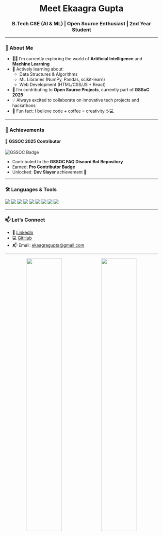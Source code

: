 <h1 align="center">Meet Ekaagra Gupta</h1>
<h3 align="center">B.Tech CSE (AI & ML) | Open Source Enthusiast | 2nd Year Student</h3>

---

### 🚀 About Me

- 👨‍💻 I’m currently exploring the world of **Artificial Intelligence** and **Machine Learning**
- 🌱 Actively learning about:
  - Data Structures & Algorithms
  - ML Libraries (NumPy, Pandas, scikit-learn)
  - Web Development (HTML/CSS/JS + React)
- 🔭 I’m contributing to **Open Source Projects**, currently part of **GSSoC 2025**
- 💡 Always excited to collaborate on innovative tech projects and hackathons
- 🧠 Fun fact: I believe code + coffee = creativity ☕💻

---

### 🏅 Achievements

#### 🌟 GSSOC 2025 Contributor
![GSSOC Badge](https://raw.githubusercontent.com/GirlScriptSummerOfCode/discord-bot/main/assets/pro-contributor-badge.png)

- Contributed to the **GSSOC FAQ Discord Bot Repository**
- Earned: **Pro Contributor Badge**
- Unlocked: **Dev Slayer** achievement 🚀

---

### 🛠️ Languages & Tools

<p align="left">
  <img src="https://img.shields.io/badge/C-00599C?style=for-the-badge&logo=c&logoColor=white" />
  <img src="https://img.shields.io/badge/C++-00599C?style=for-the-badge&logo=c%2B%2B&logoColor=white" />
  <img src="https://img.shields.io/badge/Python-3776AB?style=for-the-badge&logo=python&logoColor=white" />
  <img src="https://img.shields.io/badge/HTML5-E34F26?style=for-the-badge&logo=html5&logoColor=white" />
  <img src="https://img.shields.io/badge/CSS3-1572B6?style=for-the-badge&logo=css3&logoColor=white" />
  <img src="https://img.shields.io/badge/JavaScript-F7DF1E?style=for-the-badge&logo=javascript&logoColor=black" />
  <img src="https://img.shields.io/badge/React-61DAFB?style=for-the-badge&logo=react&logoColor=black" />
  <img src="https://img.shields.io/badge/Git-F05032?style=for-the-badge&logo=git&logoColor=white" />
  <img src="https://img.shields.io/badge/GitHub-181717?style=for-the-badge&logo=github&logoColor=white" />
</p>

---

### 📫 Let’s Connect

- 💼 [LinkedIn](https://www.linkedin.com/in/ekaagragupta)  
- 💻 [GitHub](https://github.com/ekaagragupta)  
- 📬 Email: ekaagragupta@gmail.com

---

<div align="center">
  <img src="https://github-readme-stats.vercel.app/api?username=ekaagragupta&show_icons=true&theme=tokyonight" width="48%" />
  <img src="https://github-readme-streak-stats.herokuapp.com/?user=ekaagragupta&theme=tokyonight" width="48%" />
</div>


